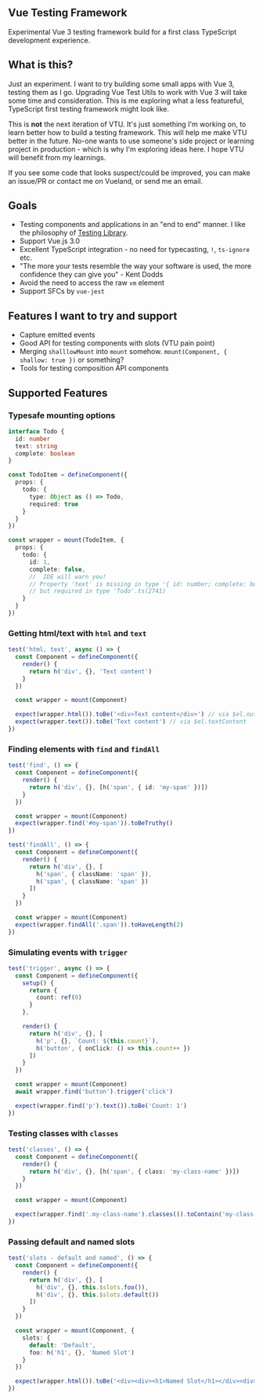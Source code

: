 ## Vue Testing Framework

Experimental Vue 3 testing framework build for a first class TypeScript development experience.

## What is this?

Just an experiment. I want to try building some small apps with Vue 3, testing them as I go. Upgrading Vue Test Utils to work with Vue 3 will take some time and consideration. This is me exploring what a less featureful, TypeScript first testing framework might look like.

This is **not** the next iteration of VTU. It's just something I'm working on, to learn better how to build a testing framework. This will help me make VTU better in the future. No-one wants to use someone's side project or learning project in production - which is why I'm exploring ideas here. I hope VTU will benefit from my learnings.

If you see some code that looks suspect/could be improved, you can make an issue/PR or contact me on Vueland, or send me an email.

## Goals

- Testing components and applications in an "end to end" manner. I like the philosophy of [Testing Library](https://testing-library.com/).
- Support Vue.js 3.0
- Excellent TypeScript integration - no need for typecasting, `!`, `ts-ignore` etc.
- "The more your tests resemble the way your software is used, the more confidence they can give you" - Kent Dodds
- Avoid the need to access the raw `vm` element
- Support SFCs by `vue-jest`

## Features I want to try and support

- Capture emitted events
- Good API for testing components with slots (VTU pain point)
- Merging `shalllowMount` into `mount` somehow. `mount(Component, { shallow: true })` or something?
- Tools for testing composition API components

## Supported Features

### Typesafe mounting options

```ts
interface Todo {
  id: number
  text: string
  complete: boolean
}

const TodoItem = defineComponent({
  props: {
    todo: {
      type: Object as () => Todo,
      required: true
    }
  }
})

const wrapper = mount(TodoItem, {
  props: {
    todo: {
      id: 1,
      complete: false, 
      //  IDE will warn you!
      // Property 'text' is missing in type '{ id: number; complete: boolean; }' 
      // but required in type 'Todo'.ts(2741)
    }
  }
})
```

### Getting html/text with `html` and `text`

```ts
test('html, text', async () => {
  const Component = defineComponent({
    render() {
      return h('div', {}, 'Text content')
    }
  })

  const wrapper = mount(Component)

  expect(wrapper.html()).toBe('<div>Text content</div>') // via $el.outerHTML
  expect(wrapper.text()).toBe('Text content') // via $el.textContent
})
```
### Finding elements with `find` and `findAll`

```ts
test('find', () => {
  const Component = defineComponent({
    render() {
      return h('div', {}, [h('span', { id: 'my-span' })])
    }
  })

  const wrapper = mount(Component)
  expect(wrapper.find('#my-span')).toBeTruthy()
})

test('findAll', () => {
  const Component = defineComponent({
    render() {
      return h('div', {}, [
        h('span', { className: 'span' }),
        h('span', { className: 'span' })
      ])
    }
  })

  const wrapper = mount(Component)
  expect(wrapper.findAll('.span')).toHaveLength(2)
})
```

### Simulating events with `trigger`

```ts
test('trigger', async () => {
  const Component = defineComponent({
    setup() {
      return {
        count: ref(0)
      }
    },

    render() {
      return h('div', {}, [
        h('p', {}, `Count: ${this.count}`),
        h('button', { onClick: () => this.count++ })
      ])
    }
  })

  const wrapper = mount(Component)
  await wrapper.find('button').trigger('click')

  expect(wrapper.find('p').text()).toBe('Count: 1')
})
```

### Testing classes with `classes`

```ts
test('classes', () => {
  const Component = defineComponent({
    render() {
      return h('div', {}, [h('span', { class: 'my-class-name' })])
    }
  })

  const wrapper = mount(Component)

  expect(wrapper.find('.my-class-name').classes()).toContain('my-class-name')
})
```

### Passing default and named slots

```ts
test('slots - default and named', () => {
  const Component = defineComponent({
    render() {
      return h('div', {}, [
        h('div', {}, this.$slots.foo()),
        h('div', {}, this.$slots.default())
      ])
    }
  })

  const wrapper = mount(Component, {
    slots: {
      default: 'Default',
      foo: h('h1', {}, 'Named Slot')
    }
  })

  expect(wrapper.html()).toBe('<div><div><h1>Named Slot</h1></div><div>Default</div></div>')
})
```